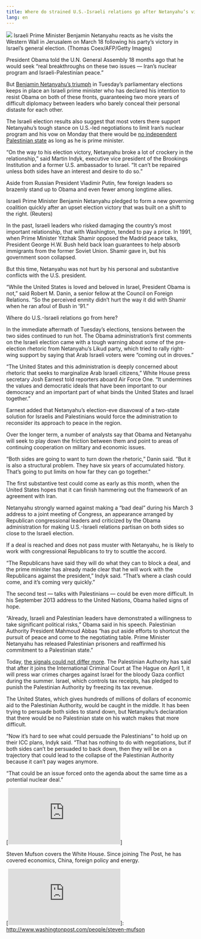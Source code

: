 ```yaml
---
title: Where do strained U.S.-Israeli relations go after Netanyahu’s victory?
lang: en
---
```


![][1] Israeli Prime Minister Benjamin Netanyahu reacts as he visits the Western Wall in Jerusalem on March 18 following his party’s victory in Israel’s general election. (Thomas Coex/AFP/Getty Images)

President Obama told the U.N. General Assembly 18 months ago that he would seek “real breakthroughs on these two issues — Iran’s nuclear program and ­Israeli-Palestinian peace.”

But [Benjamin Netanyahu’s triumph] in Tuesday’s parliamentary elections keeps in place an Israeli prime minister who has declared his intention to resist Obama on both of these fronts, guaranteeing two more years of difficult diplomacy between leaders who barely conceal their personal distaste for each other.

The Israeli election results also suggest that most voters there support Netanyahu’s tough stance on U.S.-led negotiations to limit Iran’s nuclear program and his vow on Monday that there would be [no independent Palestinian state] as long as he is prime minister.

“On the way to his election victory, Netanyahu broke a lot of crockery in the relationship,” said Martin Indyk, executive vice president of the Brookings Institution and a former U.S. ambassador to Israel. “It can’t be repaired unless both sides have an interest and desire to do so.”

Aside from Russian President Vladi­mir Putin, few foreign leaders so brazenly stand up to Obama and even fewer among longtime allies.

Israeli Prime Minister Benjamin Netanyahu pledged to form a new governing coalition quickly after an upset election victory that was built on a shift to the right. (Reuters)

In the past, Israeli leaders who risked damaging the country’s most important relationship, that with Washington, tended to pay a price. In 1991, when Prime Minister Yitzhak Shamir opposed the Madrid peace talks, President George H.W. Bush held back loan guarantees to help absorb immigrants from the former Soviet Union. Shamir gave in, but his government soon collapsed.

But this time, Netanyahu was not hurt by his personal and substantive conflicts with the U.S. president.

“While the United States is loved and beloved in Israel, President Obama is not,” said Robert M. Danin, a senior fellow at the Council on Foreign Relations. “So the perceived enmity didn’t hurt the way it did with Shamir when he ran afoul of Bush in ’91.”

Where do U.S.-Israeli relations go from here?

In the immediate aftermath of Tuesday’s elections, tensions between the two sides continued to run hot. The Obama administration’s first comments on the Israeli election came with a tough warning about some of the pre-election rhetoric from Netanyahu’s Likud party, which tried to rally right-wing support by saying that Arab Israeli voters were “coming out in droves.”

“The United States and this administration is deeply concerned about rhetoric that seeks to marginalize Arab Israeli citizens,” White House press secretary Josh Earnest told reporters aboard Air Force One. “It undermines the values and democratic ideals that have been important to our democracy and an important part of what binds the United States and Israel together.”

Earnest added that Netan­yahu’s election-eve disavowal of a two-state solution for Israelis and Palestinians would force the administration to reconsider its approach to peace in the region.

Over the longer term, a number of analysts say that Obama and Netan­yahu will seek to play down the friction between them and point to areas of continuing cooperation on military and economic issues.

“Both sides are going to want to turn down the rhetoric,” Danin said. “But it is also a structural problem. They have six years of accumulated history. That’s going to put limits on how far they can go together.”

The first substantive test could come as early as this month, when the United States hopes that it can finish hammering out the framework of an agreement with Iran.

Netanyahu strongly warned against making a “bad deal” during his March 3 address to a joint meeting of Congress, an appearance arranged by Republican congressional leaders and criticized by the Obama administration for making U.S.-Israeli relations partisan on both sides so close to the Israeli election.

If a deal is reached and does not pass muster with Netanyahu, he is likely to work with congressional Republicans to try to scuttle the accord.

“The Republicans have said they will do what they can to block a deal, and the prime minister has already made clear that he will work with the Republicans against the president,” Indyk said. “That’s where a clash could come, and it’s coming very quickly.”

The second test — talks with Palestinians — could be even more difficult. In his September 2013 address to the United Nations, Obama hailed signs of hope.

“Already, Israeli and Palestinian leaders have demonstrated a willingness to take significant political risks,” Obama said in his speech. Palestinian Authority President Mahmoud Abbas “has put aside efforts to shortcut the pursuit of peace and come to the negotiating table. Prime Minister Netanyahu has released Palestinian prisoners and reaffirmed his commitment to a Palestinian state.”

Today, [the signals could not differ more]. The Palestinian Authority has said that after it joins the International Criminal Court at The Hague on April 1, it will press war crimes charges against Israel for the bloody Gaza conflict during the summer. Israel, which controls tax receipts, has pledged to punish the Palestinian Authority by freezing its tax revenue.

The United States, which gives hundreds of millions of dollars of economic aid to the Palestinian Authority, would be caught in the middle. It has been trying to persuade both sides to stand down, but Netanyahu’s declaration that there would be no Palestinian state on his watch makes that more difficult.

“Now it’s hard to see what could persuade the Palestinians” to hold up on their ICC plans, Indyk said. “That has nothing to do with negotiations, but if both sides can’t be persuaded to back down, then they will be on a trajectory that could lead to the collapse of the Palestinian Authority because it can’t pay wages anymore.

“That could be an issue forced onto the agenda about the same time as a potential nuclear deal.”

[![][2]]

Steven Mufson covers the White House. Since joining The Post, he has covered economics, China, foreign policy and energy.

  [1]: https://img.washingtonpost.com/rf/image_400w/2010-2019/WashingtonPost/2015/03/18/National-Economy/Images/Nic6429750-1140.jpg?uuid=zLIZQs2KEeSip5UXo6cFBg
  [Benjamin Netanyahu’s triumph]: http://www.washingtonpost.com/world/netanyahu-sweeps-to-victory-in-israeli-election/2015/03/18/af4e50ca-ccf2-11e4-8730-4f473416e759_story.html "www.washingtonpost.com"
  [no independent Palestinian state]: http://www.washingtonpost.com/world/middle_east/on-final-day-of-campaign-netanyahu-says-no-palestinian-state-if-he-wins/2015/03/16/4f4468e8-cbdc-11e4-8730-4f473416e759_story.html "www.washingtonpost.com"
  [the signals could not differ more]: http://www.washingtonpost.com/blogs/worldviews/wp/2015/03/18/what-netanyahus-election-victory-means-for-the-palestinians/ "www.washingtonpost.com"
  [2]: http://img.washingtonpost.com/wp-apps/imrs.php?src=http://www.washingtonpost.com/blogs/wonkblog/files/2014/07/mufson_steve.jpg&h=180&w=180
  [![][2]]: http://www.washingtonpost.com/people/steven-mufson
